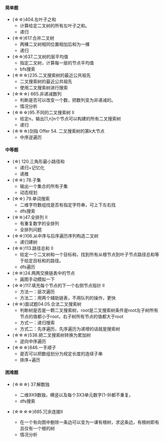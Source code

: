 #### 简单题
- (☆☆)404.左叶子之和
    - 计算给定二叉树的所有左叶子之和。
    - 递归
- (☆☆)617.合并二叉树
    - 两棵二叉树相同位置相加后和为一棵
    - 递归
- (☆☆)637.二叉树的层平均值
    - 指定二叉树，计算每一层的节点平均值
    - bfs搜索
- (☆☆☆)235.二叉搜索树的最近公共祖先
    - 二叉搜索树的最近公共祖先
    - 使用二叉搜索树进行搜索
- (☆☆☆) 665.非递减数列
    - 判断是否可以改变一个数，把数列变为非递减的。
    - 情况分析
- (☆☆☆)95.不同的二叉搜索树 II
    - 给定n，输出\[1,n\]n个节点可以构建的所有二叉搜索树
    - 递归
- (☆☆☆)剑指 Offer 54. 二叉搜索树的第k大节点
    - 中序逆遍历

#### 中等题
- (☆) 120.三角形最小路径和
    - 递归+记忆化
    - 递推
- (☆☆) 78.子集
    - 输出一个集合的所有子集
    - 动态规划
- (☆☆) 79.单词搜索
    - 二维字符数组找是否有指定字符串，可上下左右找
    - dfs搜索
- (☆☆)47.全排列 II
    - 有重复数字的全排列
    - 全排列问题
- (☆☆)106.从中序与后序遍历序列构造二叉树
    - 递归建树
- (☆☆)113.路径总和 II
    - 给定一个二叉树和一个目标和，找到所有从根节点到叶子节点路径总和等于给定目标和的路径。
    - dfs遍历
- (☆☆)24.两两交换链表中的节点
    - 画图手动模拟一下
- (☆☆)117.填充每个节点的下一个右侧节点指针 II
    - 方法一：层次遍历
    - 方法二：用两个辅助链表，不用队列的操作，更快
- (☆☆)面试题04.05.合法二叉搜索树
    - 判断树是否是一颗二叉搜索树，root是二叉搜索树条件是root左子树所有节点的值都小于root，右子树所有节点的值都大于root
    - 方式一：递归搜索
    - 方式二：先序遍历，先序遍历为递增的话就是搜索树
- (☆☆☆)538.把二叉搜索树转换为累加树
    - 逆向中序遍历
- (☆☆☆)846.一手顺子
    - 是否可以把数组划分为规定长度的连续子串
    - 排序+遍历
    


#### 困难题
- (☆☆☆) 37.解数独
    - 二维9X9数独，横竖以及每个3X3单元数字(1-9)都不重复。
    - dfs搜索
   
- (☆☆☆☆)685.冗余连接II
    - 在一个有向图中删除一条边可以变为一课有根树，求这条边，有根树即有且仅有一个根的树
    - 情况分析